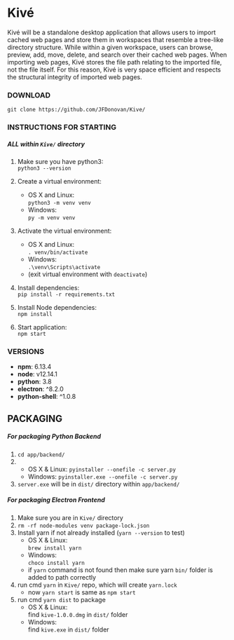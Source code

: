 # Kivé

Kivé will be a standalone desktop application that allows users to import cached web pages and store them in workspaces that resemble a tree-like directory structure. While within a given workspace, users can browse, preview, add, move, delete, and search over their cached web pages. When importing web pages, Kivé stores the file path relating to the imported file, not the file itself. For this reason, Kivé is very space efficient and respects the structural integrity of imported web pages.

### DOWNLOAD
``` git clone https://github.com/JFDonovan/Kive/ ```
### INSTRUCTIONS FOR STARTING 
##### ALL within ```Kive/``` directory 

1. Make sure you have python3: <br/>
   ```python3 --version```
2. Create a virtual environment: 
   - OS X and Linux: <br/>
   ```python3 -m venv venv``` 
   - Windows: <br/>
   ```py -m venv venv```
3. Activate the virtual environment: 
   - OS X and Linux: <br/>
   ```. venv/bin/activate```
   - Windows: <br/>
   ```.\venv\Scripts\activate``` 
   - (exit virtual environment with ```deactivate```)
4. Install dependencies: <br/>
   ```pip install -r requirements.txt```

5. Install Node dependencies: <br/>
```npm install```

6. Start application: <br/>
```npm start```

### VERSIONS 
- **npm**: 6.13.4
- **node**: v12.14.1
- **python**: 3.8
- **electron**: ^8.2.0
- **python-shell**: ^1.0.8

## PACKAGING 
##### For packaging Python Backend
1. ```cd app/backend/ ```
2. - OS X & Linux: ```pyinstaller --onefile -c server.py```
   - Windows: ```pyinstaller.exe --onefile -c server.py```
3. ```server.exe``` will be in ```dist/``` directory within ```app/backend/```

##### For packaging Electron Frontend
1. Make sure you are in ```Kive/``` directory
2. ```rm -rf node-modules venv package-lock.json```
3. Install yarn if not already installed (```yarn --version``` to test)
   - OS X & Linux: <br/>
   ```brew install yarn```
   - Windows: <br/>
   ```choco install yarn```
   - if ```yarn``` command is not found then make sure yarn ```bin/``` folder is added to path correctly 
4. run cmd ```yarn``` in ```Kive/``` repo, which will create ```yarn.lock```
   - now ```yarn start``` is same as ```npm start```
5. run cmd ```yarn dist``` to package
   - OS X & Linux: <br/>
   find ```kive-1.0.0.dmg``` in ```dist/``` folder
   - Windows: <br/>
   find ```kive.exe``` in ```dist/``` folder
